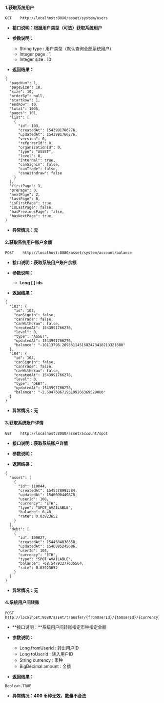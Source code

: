 #### 1.获取系统用户

```
GET    http://localhost:8080/asset/system/users
```

* **接口说明：根据用户类型（可选）获取系统用户**
* **参数说明：**

  * String type : 用户类型（默认查询全部系统用户）
  * Integer page : 1
  * Integer size : 10 

* **返回结果：**

```
{
  "pageNum": 1,
  "pageSize": 10,
  "size": 10,
  "orderBy": null,
  "startRow": 1,
  "endRow": 10,
  "total": 1005,
  "pages": 101,
  "list": [
    {
      "id": 103,
      "createdAt": 1543991766276,
      "updatedAt": 1543991766276,
      "version": 0,
      "referrerId": 0,
      "organizationId": 0,
      "type": "ASSET",
      "level": 0,
      "internal": true,
      "canSignin": false,
      "canTrade": false,
      "canWithdraw": false
    }
  ],
  "firstPage": 1,
  "prePage": 0,
  "nextPage": 2,
  "lastPage": 8,
  "isFirstPage": true,
  "isLastPage": false,
  "hasPreviousPage": false,
  "hasNextPage": true,
}
```

* **异常情况：无**

#### 2.获取系统用户账户余额

```
POST    http://localhost:8080/asset/system/account/balance
```

* **接口说明：获取系统用户账户余额**
* **参数说明：**

  * **Long \[ \] ids**

* **返回结果：**

```
{
  "103": {
    "id": 103,
    "canSignin": false,
    "canTrade": false,
    "canWithdraw": false,
    "createdAt": 1543991766276,
    "level": 0,
    "type": "ASSET",
    "updatedAt": 1543991766276,
    "balance": "-10113796.2893611451682473418213321600"
  },
  "104": {
    "id": 104,
    "canSignin": false,
    "canTrade": false,
    "canWithdraw": false,
    "createdAt": 1543991766276,
    "level": 0,
    "type": "DEBT",
    "updatedAt": 1543991766276,
    "balance": "-2.69476867193199266369520000"
  }
}
```

* **异常情况：无**

#### 3.获取系统账户详情

```
GET    http://localhost:8080/asset/account/spot
```

* **接口说明：获取系统账户详情**
* **参数说明：**

* **返回结果：**

```
{
  "asset": [
    {
      "id": 110044,
      "createdAt": 1545378993384,
      "updatedAt": 1546090449878,
      "userId": 108,
      "currency": "ETH",
      "type": "SPOT_AVAILABLE",
      "balance": 0.48,
      "rate": 0.03923652
    }
  ],
  "debt": [
    {
      "id": 109027,
      "createdAt": 1544584038358,
      "updatedAt": 1546085245606,
      "userId": 104,
      "currency": "ETH",
      "type": "SPOT_AVAILABLE",
      "balance": -68.54793277635564,
      "rate": 0.03923652
    }
  ]
}
```

* **异常情况：无**

#### 4.系统用户间转账

```
POST    http://localhost:8080/asset/transfer/{fromUserId}/{toUserId}/{currency}/{amount}
```

* **接口说明：**系统用户间转账指定币种指定金额
* **参数说明：**

  * Long fromUserId : 转出用户ID
  * Long toUserId : 转入用户ID
  * String currency : 币种
  * BigDecimal amount : 金额

* **返回结果：**

```
Boolean.TRUE
```

* **异常情况：400 币种无效，数量不合法**



